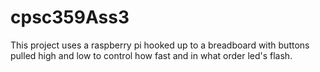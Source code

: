 # cpsc359Ass3

This project uses a raspberry pi hooked up to a breadboard with buttons pulled high and low to control how fast and in what order led's flash.
